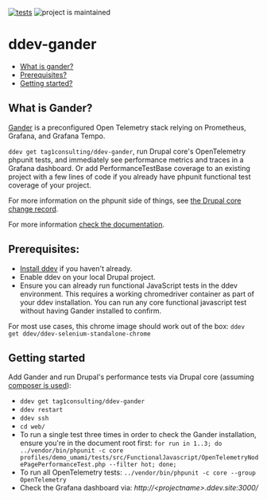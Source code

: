 [![tests](https://github.com/tag1consulting/ddev-gander/actions/workflows/tests.yml/badge.svg)](https://github.com/tag1consulting/ddev-gander/actions/workflows/tests.yml) ![project is maintained](https://img.shields.io/maintenance/yes/2024.svg)

# ddev-gander <!-- omit in toc -->

* [What is gander?](#what-is-ddev-gander)
* [Prerequisites?](#prerequisites)
* [Getting started?](#getting-started)

## What is Gander?

[Gander](https://www.tag1consulting.com/gander) is a preconfigured Open Telemetry stack relying on Prometheus, Grafana, and Grafana Tempo.

`ddev get tag1consulting/ddev-gander`, run Drupal core's OpenTelemetry phpunit tests, and immediately see performance metrics and traces in a Grafana dashboard. Or add PerformanceTestBase coverage to an existing project with a few lines of code if you already have phpunit functional test coverage of your project.

For more information on the phpunit side of things, see [the Drupal core change record](https://www.drupal.org/node/3366904).

For more information [check the documentation](https://docs.google.com/document/d/1lIps5uDwF1sN6662K-J94eRpHBySXV6giMMXODnWezM/edit).

## Prerequisites:
* [Install ddev](https://ddev.readthedocs.io/en/latest/users/install/ddev-installation/) if you haven't already.
* Enable ddev on your local Drupal project.
* Ensure you can already run functional JavaScript tests in the ddev environment. This requires a working chromedriver container as part of your ddev installation. You can run any core functional javascript test without having Gander installed to confirm.

For most use cases, this chrome image should work out of the box:
```ddev get ddev/ddev-selenium-standalone-chrome```

## Getting started
Add Gander and run Drupal's performance tests via Drupal core (assuming [composer is 
used](https://www.drupal.org/docs/develop/using-composer/manage-dependencies)):
* `ddev get tag1consulting/ddev-gander`
* `ddev restart`
* `ddev ssh`
* `cd web/`
* To run a single test three times in order to check the Gander installation, ensure you're in the document root first: `for run in 1..3; do ../vendor/bin/phpunit -c core profiles/demo_umami/tests/src/FunctionalJavascript/OpenTelemetryNodePagePerformanceTest.php --filter hot; done;`
* To run all OpenTelemetry tests: `../vendor/bin/phpunit -c core --group OpenTelemetry`
* Check the Grafana dashboard via: _http://\<projectname\>.ddev.site:3000/_
